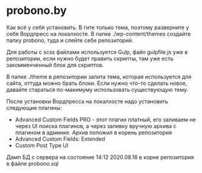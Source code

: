 # probono.by

Как всё у себя установить. В гите только тема, поэтому разверните у себя Вордпресс на локалхосте. В папке ./wp-content/themes создайте папку probono, туда и слейте себе репозиторий.

Для работы с scss файлами используется Gulp, файл gulpfile.js уже в репозитории, если нужно будет править скрипты, там уже есть закомменченный блок для скриптов.

В папке ./theme в репозитории залита тема, которая используется для сайта, оттуда можно брать блоки. Если нужно что-то сделать новое, давайте стараться по-макимуму использовать существующую тему.

После установки Вордпресса на локалхосте надо установить следующие плагины:
- Advanced Custom Fields PRO - этот плагин платный, его заливаем не через UI поиска плагинов, а через заливку вручную архива с плагином в админке. Архив положил в корень репозитория 
- Advanced Custom Fields: Extended
- Custom Post Type UI

Дамп БД с сервера на состояние 14:12 2020.08.16 в корне репозитория в файле probono.sql

